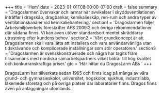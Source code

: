 +++
title = 'Hem'
date = 2023-01-01T08:00:00-07:00
draft = false
summary = 'Dragoslarmen övervakar och larmar när avvikelser i skyddsventilationen inträffar i dragskåp, dragbänkar, kemikalieskåp, ren-rum och andra typer av ventilationskanaler vid kemikaliehantering.'
section1 = 'Dragoslarmen följer Arbetsmiljöverkets föreskrifter AFS 2009:2 och övriga rekommendationer där sådana finns. Vi kan även utöver standardsortimentet skräddarsy utrustning efter kundens behov.'
section2 = 'Vårt grundkoncept är att Dragoslarmen skall vara lätta att installera och vara användarvänliga utan tidskrävande och komplicerade inställningar som stör operatören.'
section3 = 'Dragoslarmen är svenskkonstruerade och några har tagits fram tillsammans med nordiska samarbetspartners vilket bidrar till hög kvalitet och konkurranskraftiga priser.'
gtc = 'Här hittar du DragosLarm ABs '
+++

DragosLarm har tillverkats sedan 1995 och finns idag på många av våra grund- och gymnasieskolor, universitet, högskolor, sjukhus, industrilabb, läkemedelsföretag och på övriga platser där laboratorier finns.
Dragos finns även på anläggningar utomlands.

